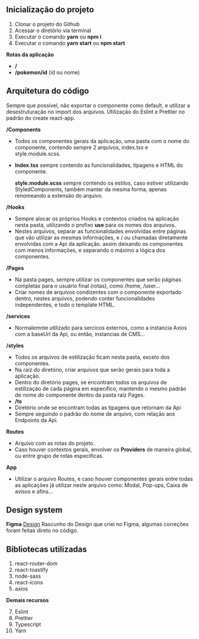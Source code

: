 ## Inicialização do projeto

1.  Clonar o projeto do Github
2.  Acessar o diretório via terminal
3.  Executar o comando **yarn** ou **npm i**
4.  Executar o comando **yarn start** ou **npm start**

**Rotas da aplicação**

- **/**
- **/pokemon/id** (id ou nome)

## Arquitetura do código

Sempre que possível, não exportar o componente como default, e utilizar a desestruturação no import dos arquivos.
Utilização do Eslint e Prettier no padrão do create react-app.

**/Components**

- Todos os componentes gerais da aplicação, uma pasta com o nome do componente, contendo sempre 2 arquivos, index.tsx e style.module.scss.
- **Index.tsx** sempre contendo as funcionalidades, tipagens e HTML do componente.

  **style.module.scss** sempre contendo os estilos, caso estiver utilizando StyledComponents, também manter da mesma forma, apenas renomeando a extensão do arquivo.

**/Hooks**

- Sempre alocar os próprios Hooks e contextos criados na aplicação nesta pasta, utilizando o profixo **use** para os nomes dos arquivos.
- Nestes arquivos, separar as funcionalidades envolvidas entre páginas que vão utilizar as mesmas informações, e / ou chamadas diretamente envolvidas com a Api da aplicação. assim deixando os componentes com menos informações, e separando o máximo a lógica dos componentes.

**/Pages**

- Na pasta pages, sempre utilizar os componentes que serão páginas completas para o usuário final (rotas), como /home, /user...
- Criar nomes de arquivos condizentes com o componente exportado dentro, nestes arquivos, podendo conter funcionalidades independentes, e todo o template HTML.

**/services**

- Normalemnte utilizado para sercicos externos, como a instancia Axios com a baseUrl da Api, ou então, instancias de CMS...

**/styles**

- Todos os arquivos de estilização ficam nesta pasta, exceto dos componentes.
- Na raiz do diretório, criar arquivos que serão gerais para toda a aplicação.
- Dentro do diretório pages, se encontram todos os arquivos de estilização de cada página em específico, mantendo o mesmo padrão de nome do componente dentro da pasta raiz Pages.
- **/ts**
- Diretório onde se encontram todas as tipagens que retornam da Api
- Sempre seguindo o padrão do nome de arquivo, com relação aos Endpoints da Api.

**Routes**

- Arquivo com as rotas do projeto.
- Caso houver contextos gerais, envolver os **Providers** de maneira global, ou entre grupo de rotas específicas.

**App**

- Utilizar o arquivo Routes, e caso houver componentes gerais entre todas as aplicações já utilizar neste arquivo como: Modal, Pop-ups, Caixa de avisos e afins...

## Design system

**Figma**
[Design](https://www.figma.com/file/aFA3EvxzYjyoI3pwDvPff8/Desafio-LooqBox?node-id=0:1)
Rascunho do Design que criei no Figma, algumas correções foram feitas direto no código.

## Bibliotecas utilizadas

1.  react-router-dom
2.  react-toastify
3.  node-sass
4.  react-icons
5.  axios

**Demais recursos**

7.  Eslint
8.  Prettier
9.  Typescript
10. Yarn
